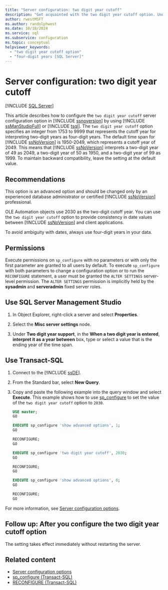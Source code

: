```yaml
---
title: "Server configuration: two digit year cutoff"
description: "Get acquainted with the two digit year cutoff option. Understand how it determines how SQL Server translates two-digit years into four-digit years."
author: rwestMSFT
ms.author: randolphwest
ms.date: 10/18/2024
ms.service: sql
ms.subservice: configuration
ms.topic: conceptual
helpviewer_keywords:
  - "two digit year cutoff option"
  - "four-digit years [SQL Server]"
---
```

# Server configuration: two digit year cutoff

[!INCLUDE [SQL Server](../../includes/applies-to-version/sqlserver.md)]

This article describes how to configure the `two digit year cutoff` server configuration option in [!INCLUDE [ssnoversion](../../includes/ssnoversion-md.md)] by using [!INCLUDE [ssManStudioFull](../../includes/ssmanstudiofull-md.md)] or [!INCLUDE [tsql](../../includes/tsql-md.md)]. The `two digit year cutoff` option specifies an integer from 1753 to 9999 that represents the cutoff year for interpreting two-digit years as four-digit years. The default time span for [!INCLUDE [ssNoVersion](../../includes/ssnoversion-md.md)] is 1950-2049, which represents a cutoff year of 2049. This means that [!INCLUDE [ssNoVersion](../../includes/ssnoversion-md.md)] interprets a two-digit year of 49 as 2049, a two-digit year of 50 as 1950, and a two-digit year of 99 as 1999. To maintain backward compatibility, leave the setting at the default value.

## Recommendations

This option is an advanced option and should be changed only by an experienced database administrator or certified [!INCLUDE [ssNoVersion](../../includes/ssnoversion-md.md)] professional.

OLE Automation objects use 2030 as the two-digit cutoff year. You can use the `two digit year cutoff` option to provide consistency in date values between [!INCLUDE [ssNoVersion](../../includes/ssnoversion-md.md)] and client applications.

To avoid ambiguity with dates, always use four-digit years in your data.

## Permissions

Execute permissions on `sp_configure` with no parameters or with only the first parameter are granted to all users by default. To execute `sp_configure` with both parameters to change a configuration option or to run the `RECONFIGURE` statement, a user must be granted the `ALTER SETTINGS` server-level permission. The `ALTER SETTINGS` permission is implicitly held by the **sysadmin** and **serveradmin** fixed server roles.

<a id="SSMSProcedure"></a>

## Use SQL Server Management Studio

1. In Object Explorer, right-click a server and select **Properties**.

1. Select the **Misc server settings** node.

1. Under **Two digit year support**, in the **When a two digit year is entered**, **interpret it as a year between** box, type or select a value that is the ending year of the time span.

<a id="TsqlProcedure"></a>

## Use Transact-SQL

1. Connect to the [!INCLUDE [ssDE](../../includes/ssde-md.md)].

1. From the Standard bar, select **New Query**.

1. Copy and paste the following example into the query window and select **Execute**. This example shows how to use [sp_configure](../../relational-databases/system-stored-procedures/sp-configure-transact-sql.md) to set the value of the `two digit year cutoff` option to `2030`.

   ```sql
   USE master;
   GO

   EXECUTE sp_configure 'show advanced options', 1;
   GO

   RECONFIGURE;
   GO

   EXECUTE sp_configure 'two digit year cutoff', 2030;
   GO

   RECONFIGURE;
   GO

   EXECUTE sp_configure 'show advanced options', 0;
   GO

   RECONFIGURE;
   GO
   ```

For more information, see [Server configuration options](server-configuration-options-sql-server.md).

<a id="FollowUp"></a>

## Follow up: After you configure the two digit year cutoff option

The setting takes effect immediately without restarting the server.

## Related content

- [Server configuration options](server-configuration-options-sql-server.md)
- [sp_configure (Transact-SQL)](../../relational-databases/system-stored-procedures/sp-configure-transact-sql.md)
- [RECONFIGURE (Transact-SQL)](../../t-sql/language-elements/reconfigure-transact-sql.md)
